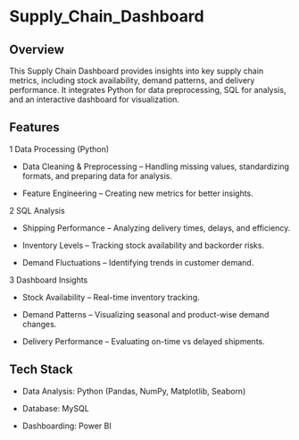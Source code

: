 # Supply_Chain_Dashboard

## Overview
This Supply Chain Dashboard provides insights into key supply chain metrics, including stock availability, demand patterns, and delivery performance. It integrates Python for data preprocessing, SQL for analysis, and an interactive dashboard for visualization.

## Features

 1 Data Processing (Python)
*  Data Cleaning & Preprocessing – Handling missing values, standardizing formats, and preparing data for analysis.

* Feature Engineering – Creating new metrics for better insights.

2 SQL Analysis
*  Shipping Performance – Analyzing delivery times, delays, and efficiency.

* Inventory Levels – Tracking stock availability and backorder risks.

*  Demand Fluctuations – Identifying trends in customer demand.

3  Dashboard Insights
*  Stock Availability – Real-time inventory tracking.

*  Demand Patterns – Visualizing seasonal and product-wise demand changes.

*  Delivery Performance – Evaluating on-time vs delayed shipments.

## Tech Stack
*  Data Analysis: Python (Pandas, NumPy, Matplotlib, Seaborn)

*  Database: MySQL

*  Dashboarding: Power BI 
